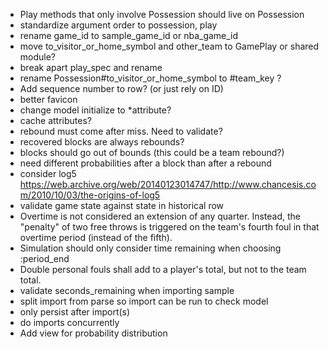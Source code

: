  * Play methods that only involve Possession should live on Possession
 * standardize argument order to possession, play
 * rename game_id to sample_game_id or nba_game_id
 * move to_visitor_or_home_symbol and other_team to GamePlay or shared module?
 * break apart play_spec and rename
 * rename Possession#to_visitor_or_home_symbol to #team_key ?
 * Add sequence number to row? (or just rely on ID)
 * better favicon
 * change model initialize to *attribute?
 * cache attributes?
 * rebound must come after miss. Need to validate?
 * recovered blocks are always rebounds?
 * blocks should go out of bounds (this could be a team rebound?)
 * need different probabilities after a block than after a rebound
 * consider log5 https://web.archive.org/web/20140123014747/http://www.chancesis.com/2010/10/03/the-origins-of-log5
 * validate game state against state in historical row
 * Overtime is not considered an extension of any quarter. Instead, the "penalty" of two free throws is triggered on the team's fourth foul in that overtime period (instead of the fifth).
 * Simulation should only consider time remaining when choosing :period_end
 * Double personal fouls shall add to a player's total, but not to the team total.
 * validate seconds_remaining when importing sample
 * split import from parse so import can be run to check model
 * only persist after import(s)
 * do imports concurrently
 * Add view for probability distribution
